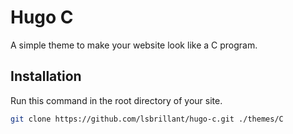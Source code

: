 Hugo C
======

A simple theme to make your website look like
a C program.

## Installation 

  Run this command in the root directory of your site.
  ```sh
  git clone https://github.com/lsbrillant/hugo-c.git ./themes/C
  ```



